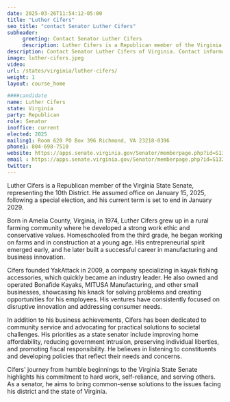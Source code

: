 ```yaml
---
date: 2025-03-26T11:54:12-05:00
title: "Luther Cifers"
seo_title: "contact Senator Luther Cifers"
subheader:
     greeting: Contact Senator Luther Cifers
     description: Luther Cifers is a Republican member of the Virginia State Senate, representing the 10th District. He assumed office on January 15, 2025, following a special election, and his current term is set to end in January 2029.
description: Contact Senator Luther Cifers of Virginia. Contact information for Luther Cifers includes email address, phone number, and mailing address.
image: luther-cifers.jpeg
video:
url: /states/virginia/luther-cifers/
weight: 1
layout: course_home

####candidate
name: Luther Cifers
state: Virginia
party: Republican
role: Senator
inoffice: current
elected: 2025
mailing1: Room 620 PO Box 396 Richmond, VA 23218-0396
phone1: 804-698-7510
website: https://apps.senate.virginia.gov/Senator/memberpage.php?id=S132/
email : https://apps.senate.virginia.gov/Senator/memberpage.php?id=S132/
twitter: 
---
```

Luther Cifers is a Republican member of the Virginia State Senate, representing the 10th District. He assumed office on January 15, 2025, following a special election, and his current term is set to end in January 2029.

Born in Amelia County, Virginia, in 1974, Luther Cifers grew up in a rural farming community where he developed a strong work ethic and conservative values. Homeschooled from the third grade, he began working on farms and in construction at a young age. His entrepreneurial spirit emerged early, and he later built a successful career in manufacturing and business innovation.

Cifers founded YakAttack in 2009, a company specializing in kayak fishing accessories, which quickly became an industry leader. He also owned and operated Bonafide Kayaks, MITUSA Manufacturing, and other small businesses, showcasing his knack for solving problems and creating opportunities for his employees. His ventures have consistently focused on disruptive innovation and addressing consumer needs.

In addition to his business achievements, Cifers has been dedicated to community service and advocating for practical solutions to societal challenges. His priorities as a state senator include improving home affordability, reducing government intrusion, preserving individual liberties, and promoting fiscal responsibility. He believes in listening to constituents and developing policies that reflect their needs and concerns.

Cifers' journey from humble beginnings to the Virginia State Senate highlights his commitment to hard work, self-reliance, and serving others. As a senator, he aims to bring common-sense solutions to the issues facing his district and the state of Virginia.
